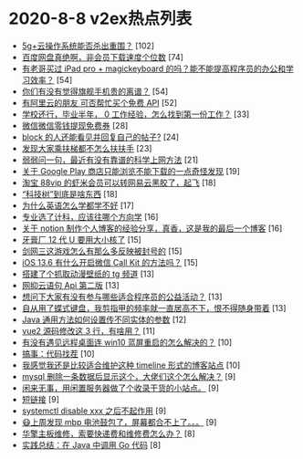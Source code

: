 # 2020-8-8 v2ex热点列表

+ [5g+云操作系统能否杀出重围？](https://www.v2ex.com/t/696708#reply102) [102]
+ [百度网盘真绝啊，非会员下载速度个位数](https://www.v2ex.com/t/696663#reply74) [74]
+ [有老哥买过 iPad pro + magickeyboard 的吗？能不能提高程序员的办公和学习效率？](https://www.v2ex.com/t/696643#reply54) [54]
+ [你们有没有觉得旗舰手机贵的离谱？](https://www.v2ex.com/t/696701#reply54) [54]
+ [有阿里云的朋友 可否帮忙买个免费 API](https://www.v2ex.com/t/696688#reply52) [52]
+ [学校还行，毕业半年， 0 工作经验，怎么找到第一份工作？](https://www.v2ex.com/t/696716#reply33) [33]
+ [微信微信零钱提现免费券](https://www.v2ex.com/t/696659#reply28) [28]
+ [block 的人还能看见并回复自己的帖子?](https://www.v2ex.com/t/696652#reply24) [24]
+ [发现大家乘扶梯都不怎么扶扶手](https://www.v2ex.com/t/696732#reply23) [23]
+ [弱弱问一句，最近有没有靠谱的科学上网方法](https://www.v2ex.com/t/696740#reply21) [21]
+ [关于 Google Play 商店只能浏览不能下载的一点奇怪发现](https://www.v2ex.com/t/696735#reply19) [19]
+ [淘宝 88vip 的虾米会员可以转网易云黑胶了，起飞](https://www.v2ex.com/t/696636#reply18) [18]
+ [“科技树”到底是啥东西](https://www.v2ex.com/t/696640#reply18) [18]
+ [为什么英语怎么学都学不好](https://www.v2ex.com/t/696760#reply17) [17]
+ [专业选了计科，应该往哪个方向学](https://www.v2ex.com/t/696699#reply16) [16]
+ [关于 notion 制作个人博客的经验分享，真香，这是我的最后一个博客](https://www.v2ex.com/t/696712#reply16) [16]
+ [牙膏厂 12 代 U 要用大小核了](https://www.v2ex.com/t/696651#reply15) [15]
+ [剑网三这游戏怎么有那么多反映被封号的](https://www.v2ex.com/t/696683#reply15) [15]
+ [iOS 13.6 有什么开启微信 Call Kit 的方法吗？](https://www.v2ex.com/t/696715#reply15) [15]
+ [搭建了个抓取动漫壁纸的 tg 频道](https://www.v2ex.com/t/696635#reply13) [13]
+ [网抑云语句 Api 第二版](https://www.v2ex.com/t/696689#reply13) [13]
+ [想问下大家有没有参与哪些适合程序员的公益活动？](https://www.v2ex.com/t/696697#reply13) [13]
+ [自从用了蝶式键盘，我剪指甲的频率就一直居高不下，恨不得随身带着](https://www.v2ex.com/t/696707#reply13) [13]
+ [Java 通用方法如何设置传不同实体的参数](https://www.v2ex.com/t/696684#reply12) [12]
+ [vue2 源码修改这 3 行，有啥用？](https://www.v2ex.com/t/696664#reply11) [11]
+ [有没有遇见远程桌面连 win10 蓝屏重启的怎么解决的？](https://www.v2ex.com/t/696673#reply10) [10]
+ [搞事：代码找茬](https://www.v2ex.com/t/696693#reply10) [10]
+ [我感觉我还是比较适合维护这种 timeline 形式的博客站点](https://www.v2ex.com/t/696738#reply10) [10]
+ [mysql 删除一条数据后显示这个，大佬们这个怎么解决？](https://www.v2ex.com/t/696658#reply9) [9]
+ [闲来无事，用闲置服务器做了个收录干货的小站点。](https://www.v2ex.com/t/696682#reply9) [9]
+ [短链接](https://www.v2ex.com/t/696703#reply9) [9]
+ [systemctl disable xxx 之后不起作用](https://www.v2ex.com/t/696723#reply9) [9]
+ [😷上周发现 mbp 电池鼓包了，屏幕都合不上了。。。](https://www.v2ex.com/t/696757#reply9) [9]
+ [华擎主板维修，索要快递费和维修费怎么办？](https://www.v2ex.com/t/696709#reply8) [8]
+ [实践总结：在 Java 中调用 Go 代码](https://www.v2ex.com/t/696710#reply8) [8]
